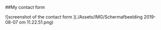 ##My contact form

![screenshot of the contact form ](./Assets/IMG/Schermafbeelding 2019-08-07 om 11.22.51.png)